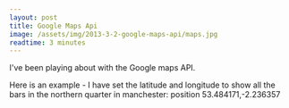 ```yaml
---
layout: post
title: Google Maps Api
image: /assets/img/2013-3-2-google-maps-api/maps.jpg
readtime: 3 minutes
---
```


I've been playing about with the Google maps API.


Here is an example - I have set the latitude and longitude to show all the bars in the northern quarter in manchester: position 53.484171,-2.236357

<script src="http://maps.google.com/maps?file=api&amp;v=3&amp;sensor=false&amp;key=AIzaSyAFovXryTb-pSfgtfuavqoeqHGbupC2dfU" type="text/javascript"></script>

<div id="map" style="height: 450px; width: 550px;">
<div class="separator" style="clear: both; text-align: center;">

<script type="text/javascript">
    //<![CDATA[
    
    if (GBrowserIsCompatible()) { 

      function createMarker(point,html) {
        var marker = new GMarker(point);
        GEvent.addListener(marker, "click", function() {
          marker.openInfoWindowHtml(html);
        });
        return marker;
      }

      var map = new GMap2(document.getElementById("map"));
      map.addControl(new GLargeMapControl());
      map.addControl(new GMapTypeControl());
      map.setCenter(new GLatLng(53.484171,-2.236357),16);
   
      var point = new GLatLng(53.48510, -2.2379);
      var marker = createMarker(point,'<div style="width:240px">
Hare And Hounds<\/div>')
      map.addOverlay(marker);
    }
    
    // display a warning if the browser was not compatible
    else {
      alert("Sorry, the Google Maps API is not compatible with this browser");
    }
    //]]>
</script>